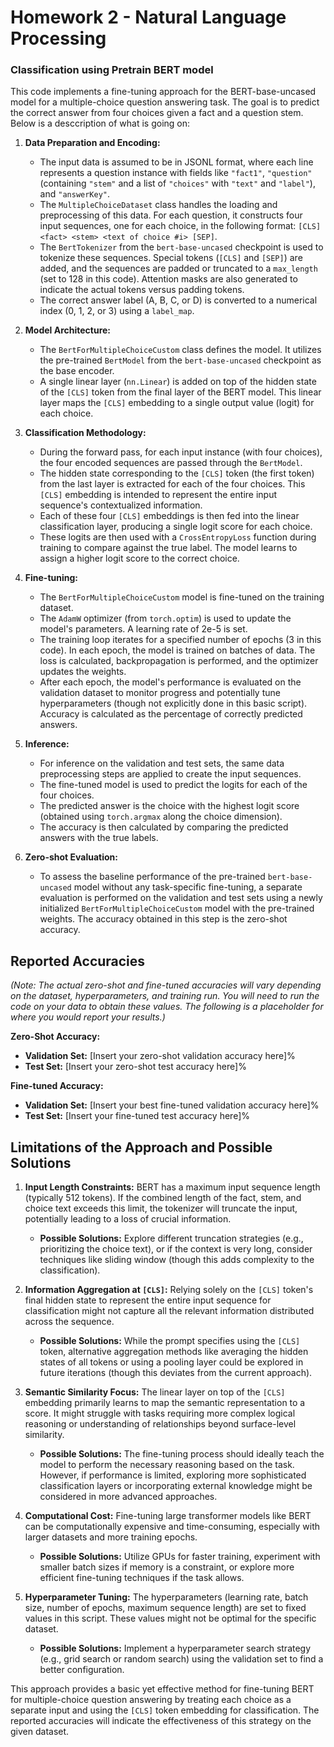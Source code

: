 # Homework 2 - Natural Language Processing

### Classification using Pretrain BERT model

This code implements a fine-tuning approach for the BERT-base-uncased model for a multiple-choice question answering task. The goal is to predict the correct answer from four choices given a fact and a question stem. Below is a desccription of what is going on:

1.  **Data Preparation and Encoding:**
    * The input data is assumed to be in JSONL format, where each line represents a question instance with fields like `"fact1"`, `"question"` (containing `"stem"` and a list of `"choices"` with `"text"` and `"label"`), and `"answerKey"`.
    * The `MultipleChoiceDataset` class handles the loading and preprocessing of this data. For each question, it constructs four input sequences, one for each choice, in the following format: `[CLS] <fact> <stem> <text of choice #i> [SEP]`.
    * The `BertTokenizer` from the `bert-base-uncased` checkpoint is used to tokenize these sequences. Special tokens (`[CLS]` and `[SEP]`) are added, and the sequences are padded or truncated to a `max_length` (set to 128 in this code). Attention masks are also generated to indicate the actual tokens versus padding tokens.
    * The correct answer label (A, B, C, or D) is converted to a numerical index (0, 1, 2, or 3) using a `label_map`.

2.  **Model Architecture:**
    * The `BertForMultipleChoiceCustom` class defines the model. It utilizes the pre-trained `BertModel` from the `bert-base-uncased` checkpoint as the base encoder.
    * A single linear layer (`nn.Linear`) is added on top of the hidden state of the `[CLS]` token from the final layer of the BERT model. This linear layer maps the `[CLS]` embedding to a single output value (logit) for each choice.

3.  **Classification Methodology:**
    * During the forward pass, for each input instance (with four choices), the four encoded sequences are passed through the `BertModel`.
    * The hidden state corresponding to the `[CLS]` token (the first token) from the last layer is extracted for each of the four choices. This `[CLS]` embedding is intended to represent the entire input sequence's contextualized information.
    * Each of these four `[CLS]` embeddings is then fed into the linear classification layer, producing a single logit score for each choice.
    * These logits are then used with a `CrossEntropyLoss` function during training to compare against the true label. The model learns to assign a higher logit score to the correct choice.

4.  **Fine-tuning:**
    * The `BertForMultipleChoiceCustom` model is fine-tuned on the training dataset.
    * The `AdamW` optimizer (from `torch.optim`) is used to update the model's parameters. A learning rate of 2e-5 is set.
    * The training loop iterates for a specified number of epochs (3 in this code). In each epoch, the model is trained on batches of data. The loss is calculated, backpropagation is performed, and the optimizer updates the weights.
    * After each epoch, the model's performance is evaluated on the validation dataset to monitor progress and potentially tune hyperparameters (though not explicitly done in this basic script). Accuracy is calculated as the percentage of correctly predicted answers.

5.  **Inference:**
    * For inference on the validation and test sets, the same data preprocessing steps are applied to create the input sequences.
    * The fine-tuned model is used to predict the logits for each of the four choices.
    * The predicted answer is the choice with the highest logit score (obtained using `torch.argmax` along the choice dimension).
    * The accuracy is then calculated by comparing the predicted answers with the true labels.

6.  **Zero-shot Evaluation:**
    * To assess the baseline performance of the pre-trained `bert-base-uncased` model without any task-specific fine-tuning, a separate evaluation is performed on the validation and test sets using a newly initialized `BertForMultipleChoiceCustom` model with the pre-trained weights. The accuracy obtained in this step is the zero-shot accuracy.

## Reported Accuracies

*(Note: The actual zero-shot and fine-tuned accuracies will vary depending on the dataset, hyperparameters, and training run. You will need to run the code on your data to obtain these values. The following is a placeholder for where you would report your results.)*

**Zero-Shot Accuracy:**

* **Validation Set:** \[Insert your zero-shot validation accuracy here]%
* **Test Set:** \[Insert your zero-shot test accuracy here]%

**Fine-tuned Accuracy:**

* **Validation Set:** \[Insert your best fine-tuned validation accuracy here]%
* **Test Set:** \[Insert your fine-tuned test accuracy here]%

## Limitations of the Approach and Possible Solutions

1.  **Input Length Constraints:** BERT has a maximum input sequence length (typically 512 tokens). If the combined length of the fact, stem, and choice text exceeds this limit, the tokenizer will truncate the input, potentially leading to a loss of crucial information.
    * **Possible Solutions:** Explore different truncation strategies (e.g., prioritizing the choice text), or if the context is very long, consider techniques like sliding window (though this adds complexity to the classification).

2.  **Information Aggregation at `[CLS]`:** Relying solely on the `[CLS]` token's final hidden state to represent the entire input sequence for classification might not capture all the relevant information distributed across the sequence.
    * **Possible Solutions:** While the prompt specifies using the `[CLS]` token, alternative aggregation methods like averaging the hidden states of all tokens or using a pooling layer could be explored in future iterations (though this deviates from the current approach).

3.  **Semantic Similarity Focus:** The linear layer on top of the `[CLS]` embedding primarily learns to map the semantic representation to a score. It might struggle with tasks requiring more complex logical reasoning or understanding of relationships beyond surface-level similarity.
    * **Possible Solutions:** The fine-tuning process should ideally teach the model to perform the necessary reasoning based on the task. However, if performance is limited, exploring more sophisticated classification layers or incorporating external knowledge might be considered in more advanced approaches.

4.  **Computational Cost:** Fine-tuning large transformer models like BERT can be computationally expensive and time-consuming, especially with larger datasets and more training epochs.
    * **Possible Solutions:** Utilize GPUs for faster training, experiment with smaller batch sizes if memory is a constraint, or explore more efficient fine-tuning techniques if the task allows.

5.  **Hyperparameter Tuning:** The hyperparameters (learning rate, batch size, number of epochs, maximum sequence length) are set to fixed values in this script. These values might not be optimal for the specific dataset.
    * **Possible Solutions:** Implement a hyperparameter search strategy (e.g., grid search or random search) using the validation set to find a better configuration.

This approach provides a basic yet effective method for fine-tuning BERT for multiple-choice question answering by treating each choice as a separate input and using the `[CLS]` token embedding for classification. The reported accuracies will indicate the effectiveness of this strategy on the given dataset.